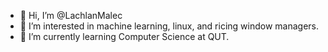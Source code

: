 - 👋 Hi, I’m @LachlanMalec
- 👀 I’m interested in machine learning, linux, and ricing window managers.
- 🌱 I’m currently learning Computer Science at QUT.

<!---
LachlanMalec/LachlanMalec is a ✨ special ✨ repository because its `README.md` (this file) appears on your GitHub profile.
You can click the Preview link to take a look at your changes.
--->
